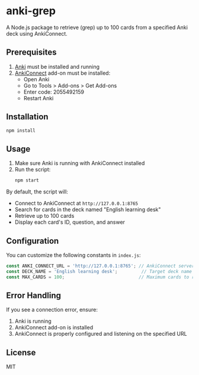 # anki-grep

A Node.js package to retrieve (grep) up to 100 cards from a specified Anki deck using AnkiConnect.

## Prerequisites

1. [Anki](https://apps.ankiweb.net/) must be installed and running
2. [AnkiConnect](https://ankiweb.net/shared/info/2055492159) add-on must be installed:
   - Open Anki
   - Go to Tools > Add-ons > Get Add-ons
   - Enter code: 2055492159
   - Restart Anki

## Installation

```bash
npm install
```

## Usage

1. Make sure Anki is running with AnkiConnect installed
2. Run the script:
   ```bash
   npm start
   ```

By default, the script will:
- Connect to AnkiConnect at `http://127.0.0.1:8765`
- Search for cards in the deck named "English learning desk"
- Retrieve up to 100 cards
- Display each card's ID, question, and answer

## Configuration

You can customize the following constants in `index.js`:

```javascript
const ANKI_CONNECT_URL = 'http://127.0.0.1:8765'; // AnkiConnect server URL
const DECK_NAME = 'English learning desk';         // Target deck name
const MAX_CARDS = 100;                            // Maximum cards to retrieve
```

## Error Handling

If you see a connection error, ensure:
1. Anki is running
2. AnkiConnect add-on is installed
3. AnkiConnect is properly configured and listening on the specified URL

## License

MIT
